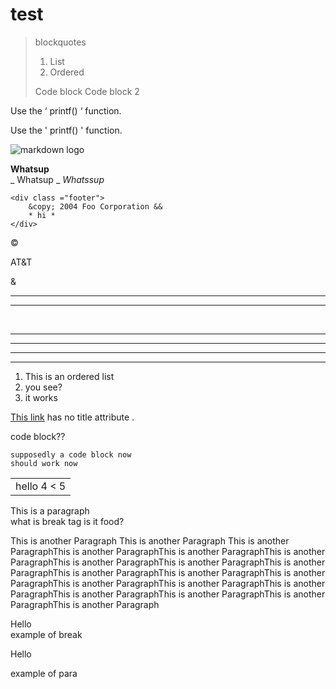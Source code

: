 # test

> blockquotes
>
> 1. List
> 2. Ordered
>
>
>	Code block
>	Code block 2

Use the  ‘ printf() ‘  function.  

Use the  ' printf() '  function.

![markdown logo](https://upload.wikimedia.org/wikipedia/commons/4/48/Markdown-mark.svg)

__Whatsup__ <br />
 _ Whatsup _ 
 _Whatssup_

	<div class ="footer">
		&copy; 2004 Foo Corporation &&
		* hi *
	</div>


&copy;

AT&T

&amp;

***

<hr />
<br />

* * *

*****

- - -

------

1. This is an ordered list
2. you see?
99. it works

[This link](http://images.google.com/images?num=30&q=larry+bird) has no title attribute .

code block??
    
    supposedly a code block now
    should work now

<table>
	<tr>
		<td>hello 4 < 5</td>
	</tr>
<table>  
  
This is a paragraph  
what is break tag is it food?
  
    
This is another Paragraph This is another Paragraph This is another ParagraphThis is another ParagraphThis is another ParagraphThis is another ParagraphThis is another ParagraphThis is another ParagraphThis is another ParagraphThis is another ParagraphThis is another ParagraphThis is another ParagraphThis is another ParagraphThis is another ParagraphThis is another ParagraphThis is another ParagraphThis is another ParagraphThis is another ParagraphThis is another Paragraph
  
    
Hello   
example of break

Hello

example of para
